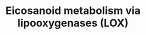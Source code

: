 ---
annotations:
- id: PW:0000485
  parent: classic metabolic pathway
  type: Pathway Ontology
  value: eicosanoid metabolic pathway
- id: PW:0000462
  parent: classic metabolic pathway
  type: Pathway Ontology
  value: lipoxygenase mediated pathway of arachidonic acid metabolism
authors:
- DeSl
- Eweitz
communities:
- Lipids
description: New PW, homology converted
last-edited: 2021-05-07
organisms:
- Homo sapiens
redirect_from:
- /index.php/Pathway:WP4721
- /instance/WP4721
revision: null
schema-jsonld:
- '@context': https://schema.org/
  '@id': https://wikipathways.github.io/pathways/WP4721.html
  '@type': Dataset
  creator:
    '@type': Organization
    name: WikiPathways
  description: New PW, homology converted
  keywords:
  - ''
  - 11-trans-LTC4
  - 11-trans-LTD4
  - 11-trans-LTE4
  - 12(R)-HpETE
  - 12-HEDH
  - 12-HETE
  - 12-HpETE
  - 12-epi-LTB4
  - 12-oxo-LTB4
  - 12-oxoETE
  - 13,14-dihydro-
  - 15-HETE
  - 15-HpETE
  - 15-epi-LXA4
  - 15-epi-LXB4
  - 15-oxo-LXA4
  - 15-oxoETE
  - 18-carboxy-
  - 20-carboxy-LTB4
  - 20-hydroxy-LTB4
  - 5,12 DiHETE
  - 5,12-diHETE
  - 5-HEDH
  - 5-HETE
  - 5-HpETE
  - 5-oxoETE
  - 6-trans-12-epi-delta-LTB4
  - 6-trans-delta-LTB4
  - 8-HETE
  - 8-HpETE
  - ACAA1
  - ACOX1
  - ACOX2
  - ACOX3
  - ALOX12
  - ALOX15
  - ALOX15B
  - ALOX5
  - Arachidonic acid
  - CYP4A11
  - CYP4A22
  - CYP4F12
  - CYP4F2
  - CYSLTR1
  - CYSLTR2
  - DPEP1
  - Dpep2
  - EHHADH
  - EXC4
  - EXD4
  - EXE4
  - FPR2
  - GGT
  - GGT5
  - Ggt1
  - HPGD
  - HXA3
  - HXB3
  - HXEH
  - LTA4
  - LTA4H
  - LTB4
  - LTB4R
  - LTB4R2
  - LTC4
  - LTC4S
  - LTD4
  - LTE4
  - LXA4
  - LXB4
  - MBD
  - PPARA
  - PPARD
  - PTGR1
  - PTGR2
  - TRPA1
  - TRPV1
  - TXA3
  - TXB3
  - dinor-LTB4
  license: CC0
  name: Eicosanoid metabolism via lipooxygenases (LOX)
seo: CreativeWork
title: Eicosanoid metabolism via lipooxygenases (LOX)
wpid: WP4721
---